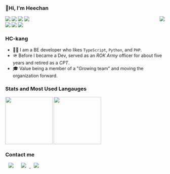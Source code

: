 ### 👋Hi, I'm Heechan
<div>
  <img align="right" src="https://hits.seeyoufarm.com/api/count/incr/badge.svg?url=https%3A%2F%2Fgithub.com%2FHC-kang&count_bg=%23000000&title_bg=%23555555&icon=github.svg&icon_color=%23E7E7E7&title=GitHub&edge_flat=false"/>
</div>
<p align="left">
  <img src="https://img.shields.io/badge/typescript-%23007ACC.svg?style=flat-squaree&logo=typescript&logoColor=white"/>
  <img src="https://img.shields.io/badge/JavaScript-FFCA28?style=flat-square&logo=Javascript&logoColor=black"/>
  <img src="https://img.shields.io/badge/PHP-%23777BB4?style=flat-square&logo=Php&logoColor=white"/>
  <img src="https://img.shields.io/badge/Python-3766AB?style=flat-square&logo=Python&logoColor=white"/>
  </br>
  <img src="https://img.shields.io/badge/Node.js-6DA55F??style=flat-square&logo=Node.js&logoColor=white"/>
  <img src="https://img.shields.io/badge/nestjs-%23E0234E.svg?flat-square&logo=nestjs&logoColor=white"/>
  <img src="https://img.shields.io/badge/Laravel-F82B1E?style=flat-square&logo=Laravel&logoColor=white"/>
</p>

### HC-kang
- 👨‍💻 I am a BE developer who likes `TypeScript`, `Python`, and `PHP`.
- 🪖 Before I became a Dev, served as an *ROK Army* officer for about five years and retired as a *CPT*.
- 🎓 Value being a member of a "Growing team" and moving the organization forward.


### Stats and Most Used Langauges

<p>
  <img
       align="left"
       src="https://github-readme-stats.vercel.app/api?username=HC-kang&show_icons=true&theme=dark" 
       height="150px"/>

  <img 
       src="https://github-readme-stats.vercel.app/api/top-langs/?username=HC-kang&langs_count=4&layout=compact&bg_color=151515&hide=jupyter%20notebook,c%2B%2B,C,html&title_color=fff&text_color=fff)](https://github.com/anuraghazra/github-readme-stats" 
       height="150px"/>
</p>


### Contact me
<p>
  <a href="mailto:weston0713@gmail.com" target="_blank">
    <img 
         src="https://img.shields.io/badge/weston0713@gmail.com-333333?style=flat-square&logo=Gmail&logoColor=white" 
         style="height : auto; margin-left : 10px; margin-right : 10px;"/></a>
  <a href="https://instagram.com/h.c.17352">
    <img 
         src="http://img.shields.io/badge/-Instagram-333333?style=flat&logo=Instagram&link=https://www.instagram.com/h.c.17352" 
         style="height : auto; margin-left : 10px; margin-right : 10px;"/>
  </a>
  <a href="https://velog.io/@hc-kang" target="_blank">
    <img 
         src="https://img.shields.io/badge/Blog-333333?style=flat-square&logoColor=white" 
         style="height : auto; margin-left : 10px; margin-right : 10px;"/>
  </a>
</p>
